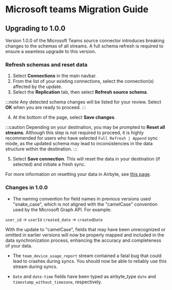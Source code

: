 # Microsoft teams Migration Guide

## Upgrading to 1.0.0

Version 1.0.0 of the Microsoft Teams source connector introduces breaking changes to the schemas of
all streams. A full schema refresh is required to ensure a seamless upgrade to this version.

### Refresh schemas and reset data

1. Select **Connections** in the main navbar.
2. From the list of your existing connections, select the connection(s) affected by the update.
3. Select the **Replication** tab, then select **Refresh source schema**.

:::note Any detected schema changes will be listed for your review. Select **OK** when you are ready
to proceed. :::

4. At the bottom of the page, select **Save changes**.

:::caution Depending on your destination, you may be prompted to **Reset all streams**. Although
this step is not required to proceed, it is highly recommended for users who have selected
`Full Refresh | Append` sync mode, as the updated schema may lead to inconsistencies in the data
structure within the destination. :::

5. Select **Save connection**. This will reset the data in your destination (if selected) and
   initiate a fresh sync.

For more information on resetting your data in Airbyte, see
[this page](https://docs.airbyte.com/operator-guides/reset).

### Changes in 1.0.0

- The naming convention for field names in previous versions used "snake_case", which is not aligned
  with the "camelCase" convention used by the Microsoft Graph API. For example:

`user_id` -> `userId` `created_date` -> `createdDate`

With the update to "camelCase", fields that may have been unrecognized or omitted in earlier
versions will now be properly mapped and included in the data synchronization process, enhancing the
accuracy and completeness of your data.

- The `team_device_usage_report` stream contained a fatal bug that could lead to crashes during
  syncs. You should now be able to reliably use this stream during syncs.

- `Date` and `date-time` fields have been typed as airbyte_type `date` and
  `timestamp_without_timezone`, respectively.

